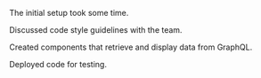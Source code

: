 The initial setup took some time.

Discussed code style guidelines with the team.

Created components that retrieve and display data from GraphQL.

Deployed code for testing.